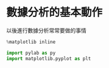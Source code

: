 # 數據分析的基本動作
以後進行數據分析常常要做的事情


```python
%matplotlib inline
```


```python
import pylab as py
import matplotlib.pyplot as plt
```


```python

```

